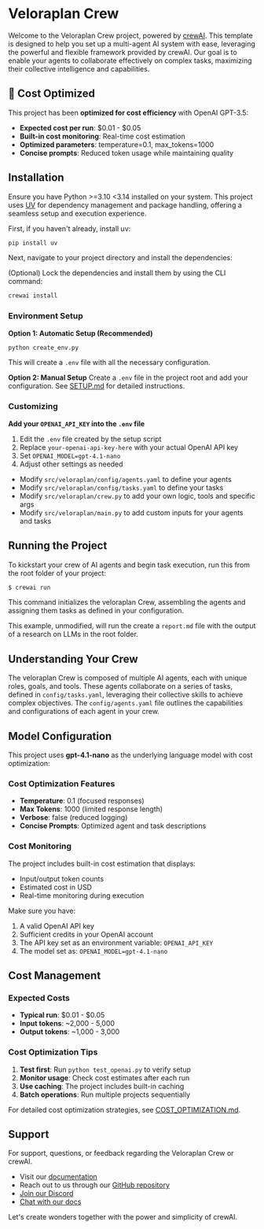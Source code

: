 # Veloraplan Crew

Welcome to the Veloraplan Crew project, powered by [crewAI](https://crewai.com). This template is designed to help you set up a multi-agent AI system with ease, leveraging the powerful and flexible framework provided by crewAI. Our goal is to enable your agents to collaborate effectively on complex tasks, maximizing their collective intelligence and capabilities.

## 🚀 Cost Optimized

This project has been **optimized for cost efficiency** with OpenAI GPT-3.5:
- **Expected cost per run**: $0.01 - $0.05
- **Built-in cost monitoring**: Real-time cost estimation
- **Optimized parameters**: temperature=0.1, max_tokens=1000
- **Concise prompts**: Reduced token usage while maintaining quality

## Installation

Ensure you have Python >=3.10 <3.14 installed on your system. This project uses [UV](https://docs.astral.sh/uv/) for dependency management and package handling, offering a seamless setup and execution experience.

First, if you haven't already, install uv:

```bash
pip install uv
```

Next, navigate to your project directory and install the dependencies:

(Optional) Lock the dependencies and install them by using the CLI command:
```bash
crewai install
```

### Environment Setup

**Option 1: Automatic Setup (Recommended)**
```bash
python create_env.py
```
This will create a `.env` file with all the necessary configuration.

**Option 2: Manual Setup**
Create a `.env` file in the project root and add your configuration. See [SETUP.md](SETUP.md) for detailed instructions.

### Customizing

**Add your `OPENAI_API_KEY` into the `.env` file**

1. Edit the `.env` file created by the setup script
2. Replace `your-openai-api-key-here` with your actual OpenAI API key
3. Set `OPENAI_MODEL=gpt-4.1-nano`
4. Adjust other settings as needed

- Modify `src/veloraplan/config/agents.yaml` to define your agents
- Modify `src/veloraplan/config/tasks.yaml` to define your tasks
- Modify `src/veloraplan/crew.py` to add your own logic, tools and specific args
- Modify `src/veloraplan/main.py` to add custom inputs for your agents and tasks

## Running the Project

To kickstart your crew of AI agents and begin task execution, run this from the root folder of your project:

```bash
$ crewai run
```

This command initializes the veloraplan Crew, assembling the agents and assigning them tasks as defined in your configuration.

This example, unmodified, will run the create a `report.md` file with the output of a research on LLMs in the root folder.

## Understanding Your Crew

The veloraplan Crew is composed of multiple AI agents, each with unique roles, goals, and tools. These agents collaborate on a series of tasks, defined in `config/tasks.yaml`, leveraging their collective skills to achieve complex objectives. The `config/agents.yaml` file outlines the capabilities and configurations of each agent in your crew.

## Model Configuration

This project uses **gpt-4.1-nano** as the underlying language model with cost optimization:

### Cost Optimization Features
- **Temperature**: 0.1 (focused responses)
- **Max Tokens**: 1000 (limited response length)
- **Verbose**: false (reduced logging)
- **Concise Prompts**: Optimized agent and task descriptions

### Cost Monitoring
The project includes built-in cost estimation that displays:
- Input/output token counts
- Estimated cost in USD
- Real-time monitoring during execution

Make sure you have:
1. A valid OpenAI API key
2. Sufficient credits in your OpenAI account
3. The API key set as an environment variable: `OPENAI_API_KEY`
4. The model set as: `OPENAI_MODEL=gpt-4.1-nano`

## Cost Management

### Expected Costs
- **Typical run**: $0.01 - $0.05
- **Input tokens**: ~2,000 - 5,000
- **Output tokens**: ~1,000 - 3,000

### Cost Optimization Tips
1. **Test first**: Run `python test_openai.py` to verify setup
2. **Monitor usage**: Check cost estimates after each run
3. **Use caching**: The project includes built-in caching
4. **Batch operations**: Run multiple projects sequentially

For detailed cost optimization strategies, see [COST_OPTIMIZATION.md](COST_OPTIMIZATION.md).

## Support

For support, questions, or feedback regarding the Veloraplan Crew or crewAI.
- Visit our [documentation](https://docs.crewai.com)
- Reach out to us through our [GitHub repository](https://github.com/joaomdmoura/crewai)
- [Join our Discord](https://discord.com/invite/X4JWnZnxPb)
- [Chat with our docs](https://chatg.pt/DWjSBZn)

Let's create wonders together with the power and simplicity of crewAI.
